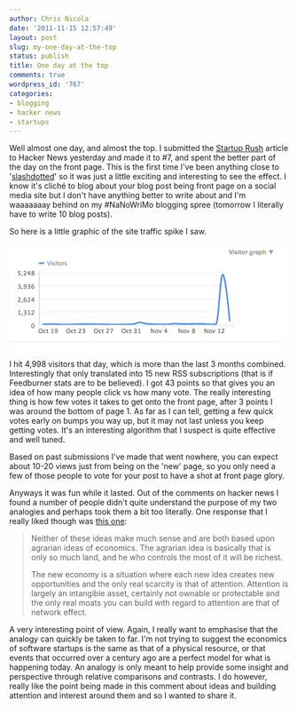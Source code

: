 ```yaml
---
author: Chris Nicola
date: '2011-11-15 12:57:49'
layout: post
slug: my-one-day-at-the-top
status: publish
title: One day at the top
comments: true
wordpress_id: '767'
categories:
- blogging
- hacker news
- startups
---
```


Well almost one day, and almost the top. I submitted the [Startup Rush][1]
article to Hacker News yesterday and made it to #7, and spent the better part
of the day on the front page. This is the first time I've been anything close
to '[slashdotted][2]' so it was just a little exciting and interesting to see
the effect. I know it's cliché to blog about your blog post being front page on
a social media site but I don't have anything better to write about and I'm
waaaaaaay behind on my #NaNoWriMo blogging spree (tomorrow I literally have to
write 10 blog posts).

So here is a little graphic of the site traffic spike I saw.

![traffic stats][3]

<!--more-->

I hit 4,998 visitors that day, which is more than the last 3 months combined.
Interestingly that only translated into 15 new RSS subscriptions (that is if
Feedburner stats are to be believed). I got 43 points so that gives you an idea
of how many people click vs how many vote. The really interesting thing is how
few votes it takes to get onto the front page, after 3 points I was around the
bottom of page 1. As far as I can tell, getting a few quick votes early on
bumps you way up, but it may not last unless you keep getting votes. It's an
interesting algorithm that I suspect is quite effective and well tuned.

Based on past submissions I've made that went nowhere, you can expect about
10-20 views just from being on the 'new' page, so you only need a few of those
people to vote for your post to have a shot at front page glory.

Anyways it was fun while it lasted. Out of the comments on hacker news I found
a number of people didn't quite understand the purpose of my two analogies and
perhaps took them a bit too literally. One response that I really liked though
was [this one][4]:

> Neither of these ideas make much sense and are both based upon agrarian ideas
> of economics. The agrarian idea is basically that is only so much land, and
> he who controls the most of it will be richest.
> 
> The new economy is a situation where each new idea creates new opportunities
> and the only real scarcity is that of attention. Attention is largely an
> intangible asset, certainly not ownable or protectable and the only real
> moats you can build with regard to attention are that of network effect.

A very interesting point of view. Again, I really want to emphasise that the
analogy can quickly be taken to far. I'm not trying to suggest the economics of
software startups is the same as that of a physical resource, or that events
that occurred over a century ago are a perfect model for what is happening
today. An analogy is only meant to help provide some insight and perspective
through relative comparisons and contrasts. I do however, really like the point
being made in this comment about ideas and building attention and interest
around them and so I wanted to share it.

   [1]: http://lucisferre.net/2011/11/10/the-startup-rush/ (The startup rush)
   [2]: http://en.wikipedia.org/wiki/Slashdot_effect
   [3]: /images/Screen-Shot-2011-11-15-at-12.58.55-PM.png (Screen Shot 2011-11-15 at 12.58.55 PM)
   [4]: http://news.ycombinator.com/item?id=3235649

